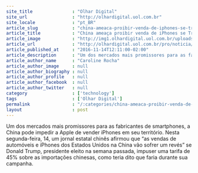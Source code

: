 ```yaml
---
site_title               : "Olhar Digital"
site_url                 : "http://olhardigital.uol.com.br"
site_locale              : "pt_BR"
article_slug             : "china-ameaca-proibir-venda-de-iphones-se-trump-iniciar-guerra-comercial"
article_title            : "China ameaça proibir venda de iPhones se Trump iniciar 'guerra comercial'"
article_image            : "http://img1.olhardigital.uol.com.br/uploads/acervo_imagens/2016/09/20160907174907_660_420.jpg"
article_url              : "http://olhardigital.uol.com.br/pro/noticia/china-pode-proibir-a-venda-de-iphones-se-trump-iniciar-guerra-comercial/63893"
article_published_at     : "2016-11-14T12:11:00-02:00"
article_description      : "Um dos mercados mais promissores para as fabricantes de smartphones, a China pode impedir a Apple de vender iPhones em seu território. Nesta segunda-feira, 14, um jornal estatal chinês afirmou que “as vendas de automóveis e iPhones dos Estados Unidos na China vão sofrer um revés” se Donald Trump, presidente eleito na semana passada, impuser uma tarifa de 45% sobre as importações chinesas, como teria dito que faria durante sua campanha."
article_author_name      : "Caroline Rocha"
article_author_image     : null
article_author_biography : null
article_author_profile   : null
article_author_facebook  : null
article_author_twitter   : null
category                 : ['technology']
tags                     : ['Olhar Digital']
permalink                : "/:categories/china-ameaca-proibir-venda-de-iphones-se-trump-iniciar-guerra-comercial/"
layout                   : post
---
```


Um dos mercados mais promissores para as fabricantes de smartphones, a China pode impedir a Apple de vender iPhones em seu território. Nesta segunda-feira, 14, um jornal estatal chinês afirmou que “as vendas de automóveis e iPhones dos Estados Unidos na China vão sofrer um revés” se Donald Trump, presidente eleito na semana passada, impuser uma tarifa de 45% sobre as importações chinesas, como teria dito que faria durante sua campanha.
